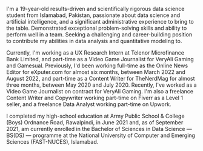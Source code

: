 I'm a 19-year-old results-driven and scientifically rigorous data science student from Islamabad, Pakistan, passionate about data science and artificial intelligence, and a significant administrative experience to bring to the table. Demonstrated exceptional problem-solving skills and ability to perform well in a team. Seeking a challenging and career-building position to contribute my abilities in data analysis and quantitative modeling to.

Currently, I'm working as a UX Research Intern at Telenor Microfinance Bank Limited, and part-time as a Video Game Journalist for VeryAli Gaming and Gamesual. Previously, I'd been working full-time as the Online News Editor for eXputer.com for almost six months, between March 2022 and August 2022, and part-time as a Content Writer for TheNerdMag for almost three months, between May 2020 and July 2020. Recently, I've worked as a Video Game Journalist on contract for VeryAli Gaming. I'm also a freelance Content Writer and Copywriter working part-time on Fiverr as a Level 1 seller, and a freelance Data Analyst working part-time on Upwork.

I completed my high-school education at Army Public School & College (Boys) Ordnance Road, Rawalpindi, in June 2021 and, as of September 2021, am currently enrolled in the Bachelor of Sciences in Data Science — BS(DS) — programme at the National University of Computer and Emerging Sciences (FAST-NUCES), Islamabad.
